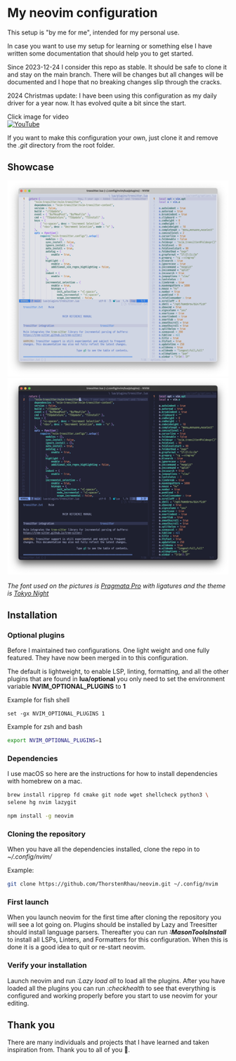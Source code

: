 # My neovim configuration

This setup is "by me for me", intended for my personal use.

In case you want to use my setup for learning or something else I have written
some documentation that should help you to get started.

Since 2023-12-24 I consider this repo as stable. It should be safe to clone it
and stay on the main branch. There will be changes but all changes will be
documented and I hope that no breaking changes slip through the cracks.

2024 Christmas update: I have been using this configuration as my daily driver
for a year now. It has evolved quite a bit since the start.

Click image for video<br>
[![YouTube](https://img.youtube.com/vi/xW6NysFLmvE/default.jpg)](https://www.youtube.com/watch?v=xW6NysFLmvE)

If you want to make this configuration your own, just clone it and remove the
_.git_ directory from the root folder.

## Showcase

![light](./.images/light-2024-12-23.jpg) ![dark](./.images/dark-2024-12-23.jpg)

_The font used on the pictures is
[Pragmata Pro](https://fsd.it/shop/fonts/pragmatapro/) with ligatures and the
theme is [Tokyo Night](https://github.com/folke/tokyonight.nvim)_

## Installation

### Optional plugins

Before I maintained two configurations. One light weight and one fully featured.
They have now been merged in to this configuration.

The default is lightweight, to enable LSP, linting, formatting, and all the
other plugins that are found in **lua/optional** you only need to set the
environment variable **NVIM_OPTIONAL_PLUGINS** to **1**

Example for fish shell

```fish
set -gx NVIM_OPTIONAL_PLUGINS 1
```

Example for zsh and bash

```sh
export NVIM_OPTIONAL_PLUGINS=1
```

### Dependencies

I use macOS so here are the instructions for how to install dependencies with
homebrew on a mac.

```sh
brew install ripgrep fd cmake git node wget shellcheck python3 \
selene hg nvim lazygit
```

```sh
npm install -g neovim
```

### Cloning the repository

When you have all the dependencies installed, clone the repo in to
_~/.config/nvim/_

Example:

```sh
git clone https://github.com/ThorstenRhau/neovim.git ~/.config/nvim
```

### First launch

When you launch neovim for the first time after cloning the repository you will
see a lot going on. Plugins should be installed by Lazy and Treesitter should
install language parsers. Thereafter you can run **_:MasonToolsInstall_** to
install all LSPs, Linters, and Formatters for this configuration. When this is
done it is a good idea to quit or re-start neovim.

### Verify your installation

Launch neovim and run _:Lazy load all_ to load all the plugins. After you have
loaded all the plugins you can run _:checkhealth_ to see that everything is
configured and working properly before you start to use neovim for your editing.

## Thank you

There are many individuals and projects that I have learned and taken
inspiration from. Thank you to all of you 🙏.
